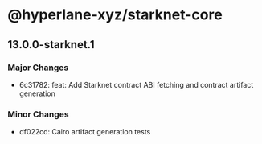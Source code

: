 # @hyperlane-xyz/starknet-core

## 13.0.0-starknet.1

### Major Changes

- 6c31782: feat: Add Starknet contract ABI fetching and contract artifact generation

### Minor Changes

- df022cd: Cairo artifact generation tests
